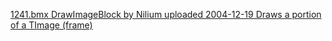 [1241.bmx DrawImageBlock by Nilium uploaded 2004-12-19 Draws a portion of a TImage (frame)](codearcs_bmx/1241.bmx)
